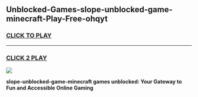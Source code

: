 
## Unblocked-Games-slope-unblocked-game-minecraft-Play-Free-ohqyt
<h3>
<a href="https://premium76.site?title=slope-unblocked-game-minecraft&ref=10A">CLICK TO PLAY</a></h3>
<hr>

<h3>
<a href="https://premium76.site?title=slope-unblocked-game-minecraft&ref=10A">CLICK 2 PLAY</a>
  
</h3>

<a href="https://premium76.site?title=slope-unblocked-game-minecraft&ref=10A"><img src="https://clearcache.store/games.png"></a>


**slope-unblocked-game-minecraft games unblocked: Your Gateway to Fun and Accessible Online Gaming**
